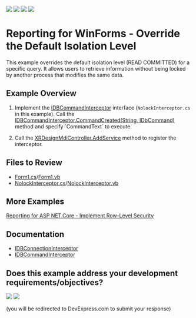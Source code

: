 <!-- default badges list -->
![](https://img.shields.io/endpoint?url=https://codecentral.devexpress.com/api/v1/VersionRange/654549120/23.1.3%2B)
[![](https://img.shields.io/badge/Open_in_DevExpress_Support_Center-FF7200?style=flat-square&logo=DevExpress&logoColor=white)](https://supportcenter.devexpress.com/ticket/details/T1172376)
[![](https://img.shields.io/badge/📖_How_to_use_DevExpress_Examples-e9f6fc?style=flat-square)](https://docs.devexpress.com/GeneralInformation/403183)
[![](https://img.shields.io/badge/💬_Leave_Feedback-feecdd?style=flat-square)](#does-this-example-address-your-development-requirementsobjectives)
<!-- default badges end -->
# Reporting for WinForms - Override the Default Isolation Level 

This example overrides the default isolation level (READ COMMITTED) for a specific query. It allows users to retrieve information without being locked by another process that modifies the same data. 


## Example Overview

1. Implement the [IDBCommandInterceptor](https://docs.devexpress.com/CoreLibraries/DevExpress.DataAccess.Sql.IDBCommandInterceptor?p=netframework) interface (`NolockInterceptor.cs` in this example). Call the [IDBCommandInterceptor.CommandCreated(String, IDbCommand)](https://docs.devexpress.com/CoreLibraries/DevExpress.DataAccess.Sql.IDBCommandInterceptor.CommandCreated(System.String-System.Data.IDbCommand)) method and specify `CommandText` to execute.

2. Call the [XRDesignMdiController.AddService](https://docs.devexpress.com/XtraReports/DevExpress.XtraReports.UserDesigner.XRDesignMdiController.AddService(System.Type-System.Object)) method to register the interceptor.

## Files to Review

* [Form1.cs](CS/XtraReportApp/Form1.cs)/[Form1.vb](VB/XtraReportApp/Form1.vb)
* [NolockInterceptor.cs](CS/XtraReportApp/NolockInterceptor.cs)/[NolockInterceptor.vb](VB/XtraReportApp/NolockInterceptor.vb)

## More Examples 

[Reporting for ASP NET.Core - Implement Row-Level Security](https://github.com/DevExpress-Examples/asp-net-core-reporting-row-level-security)

##  Documentation 

* [IDBConnectionInterceptor](https://docs.devexpress.com/CoreLibraries/DevExpress.DataAccess.Sql.IDBConnectionInterceptor)
* [IDBCommandInterceptor](https://docs.devexpress.com/CoreLibraries/DevExpress.DataAccess.Sql.IDBCommandInterceptor)
<!-- feedback -->
## Does this example address your development requirements/objectives?

[<img src="https://www.devexpress.com/support/examples/i/yes-button.svg"/>](https://www.devexpress.com/support/examples/survey.xml?utm_source=github&utm_campaign=winforms-reporting-interceptors&~~~was_helpful=yes) [<img src="https://www.devexpress.com/support/examples/i/no-button.svg"/>](https://www.devexpress.com/support/examples/survey.xml?utm_source=github&utm_campaign=winforms-reporting-interceptors&~~~was_helpful=no)

(you will be redirected to DevExpress.com to submit your response)
<!-- feedback end -->
